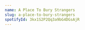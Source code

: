 ```yaml
---
name: A Place To Bury Strangers
slug: a-place-to-bury-strangers
spotifyId: 3kx1S2P2Qq3a9bG4DGsAjR
---
```

